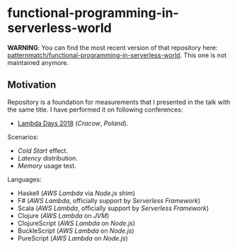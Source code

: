 # functional-programming-in-serverless-world

**WARNING**: You can find the most recent version of that repository here: [patternmatch/functional-programming-in-serverless-world](https://github.com/patternmatch/functional-programming-in-serverless-world). This one is not maintained anymore.

## Motivation

Repository is a foundation for measurements that I presented in the talk with the same title. I have performed it on following conferences:

- [Lambda Days 2018](http://www.lambdadays.org/lambdadays2018) (*Cracow*, *Poland*).

Scenarios:

- *Cold Start* effect.
- *Latency* distribution.
- *Memory* usage test.

Languages:

- Haskell (*AWS Lambda* via *Node.js* shim)
- F# (*AWS Lambda*, officially support by *Serverless Framework*)
- Scala (*AWS Lambda*, officially support by *Serverless Framework*)
- Clojure (*AWS Lambda* on *JVM*)
- ClojureScript (*AWS Lambda* on *Node.js*)
- BuckleScript (*AWS Lambda* on *Node.js*)
- PureScript (*AWS Lambda* on *Node.js*)
